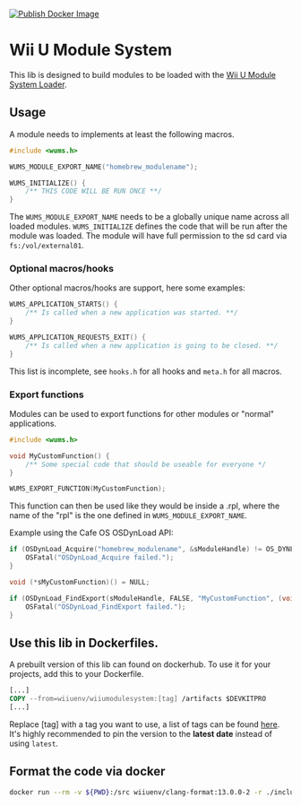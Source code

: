 [![Publish Docker Image](https://github.com/wiiu-env/WiiUModuleSystem/actions/workflows/push_image.yml/badge.svg)](https://github.com/wiiu-env/WiiUModuleSystem/actions/workflows/push_image.yml)

# Wii U Module System

This lib is designed to build modules to be loaded with the [Wii U Module System Loader](https://github.com/wiiu-env/WUMSLoader).

## Usage

A module needs to implements at least the following macros.
```C++
#include <wums.h>

WUMS_MODULE_EXPORT_NAME("homebrew_modulename");

WUMS_INITIALIZE() {
    /** THIS CODE WILL BE RUN ONCE **/ 
}
```

The `WUMS_MODULE_EXPORT_NAME` needs to be a globally unique name across all loaded modules. `WUMS_INITIALIZE` defines the code that will be run after the module was loaded.
The module will have full permission to the sd card via `fs:/vol/external01`.

### Optional macros/hooks
Other optional macros/hooks are support, here some examples:

```C++
WUMS_APPLICATION_STARTS() {
    /** Is called when a new application was started. **/
}

WUMS_APPLICATION_REQUESTS_EXIT() {
    /** Is called when a new application is going to be closed. **/
}
```

This list is incomplete, see `hooks.h` for all hooks and `meta.h` for all macros.

### Export functions

Modules can be used to export functions for other modules or "normal" applications.

```C++
#include <wums.h>

void MyCustomFunction() {
    /** Some special code that should be useable for everyone */
}

WUMS_EXPORT_FUNCTION(MyCustomFunction);
```

This function can then be used like they would be inside a .rpl, where the name of the "rpl" is the one defined in `WUMS_MODULE_EXPORT_NAME`.

Example using the Cafe OS OSDynLoad API:
```C++
if (OSDynLoad_Acquire("homebrew_modulename", &sModuleHandle) != OS_DYNLOAD_OK) {
    OSFatal("OSDynLoad_Acquire failed.");
}

void (*sMyCustomFunction)() = NULL;

if (OSDynLoad_FindExport(sModuleHandle, FALSE, "MyCustomFunction", (void**) &sMyCustomFunction) != OS_DYNLOAD_OK) {
    OSFatal("OSDynLoad_FindExport failed.");
}
```

## Use this lib in Dockerfiles.
A prebuilt version of this lib can found on dockerhub. To use it for your projects, add this to your Dockerfile.
```Dockerfile
[...]
COPY --from=wiiuenv/wiiumodulesystem:[tag] /artifacts $DEVKITPRO
[...]
```
Replace [tag] with a tag you want to use, a list of tags can be found [here](https://hub.docker.com/r/wiiuenv/wiiumodulesystem/tags). 
It's highly recommended to pin the version to the **latest date** instead of using `latest`.

## Format the code via docker
```bash
docker run --rm -v ${PWD}:/src wiiuenv/clang-format:13.0.0-2 -r ./include ./libraries ./example/example_module/source -i
```

